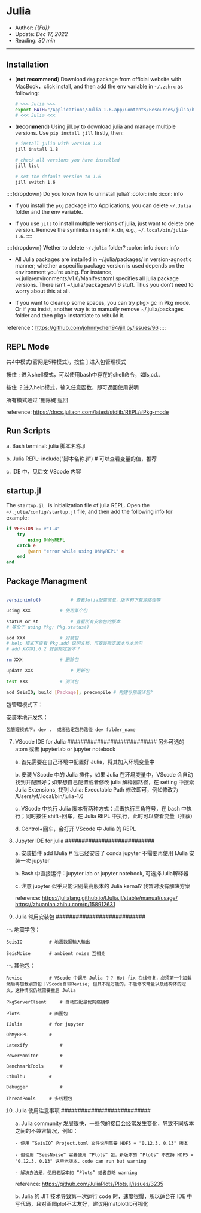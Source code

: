 # Julia

- Author: *{{Fu}}*
- Update: *Dec 17, 2022*
- Reading: *30 min*

---



## Installation

- (**not recommend**)  Download `dmg` package from official website with MacBook，click install, and then add the env variable in `~/.zshrc` as following:

    ```bash
    # >>> Julia >>>
    export PATH="/Applications/Julia-1.6.app/Contents/Resources/julia/bin/:$PATH"
    # <<< Julia <<<
    ```

- (**recommend**) Using [jill.py](https://github.com/johnnychen94/jill.py) to download julia and manage multiple versions. Use `pip install jill` firstly, then:

    ```bash
    # install julia with version 1.8
    jill install 1.8 		

    # check all versions you have installed
    jill list  			

    # set the default version to 1.6
    jill switch 1.6 		
    ```

::::{dropdown} Do you know how to uninstall julia?
:color: info
:icon: info

- If you install the `pkg` package into Applications, you can delete `~/.Julia` folder and the env variable.

- If you use `jill` to install multiple versions of julia, just want to delete one version.
Remove the symlinks in symlink_dir, e.g., `~/.local/bin/julia-1.6`.
::::


::::{dropdown} Wether to delete `~/.julia` folder?
:color: info
:icon: info

* All Julia packages are installed in ~/.julia/packages/ in version-agnostic manner; whether a specific package version is used depends on the environment you're using. For instance, ~/.julia/environments/v1.6/Manifest.toml specifies all julia package versions. There isn't ~/.julia/packages/v1.6 stuff. Thus you don't need to worry about this at all.

* If you want to cleanup some spaces, you can try pkg> gc in Pkg mode. Or if you insist, another way is to manually remove ~/.julia/packages folder and then pkg> instantiate to rebuild it.

reference：https://github.com/johnnychen94/jill.py/issues/96
::::



## REPL Mode



共4中模式(官网是5种模式)，按住 ] 进入包管理模式

按住 ; 进入shell模式，可以使用bash中存在的shell命令，如ls,cd..

按住 ？进入help模式，输入任意函数，即可返回使用说明

所有模式通过 ’删除键‘返回

reference: https://docs.juliacn.com/latest/stdlib/REPL/#Pkg-mode




## Run Scripts

	
a. Bash terminal: julia 脚本名称.jl   

b. Julia REPL: include("脚本名称.jl")   # 可以查看变量的值，推荐

c. IDE 中，见后文 VScode 内容




## startup.jl  
The `startup.jl ` is initialization file of julia REPL.
Open the `~/.julia/config/startup.jl` file, and then add the following info for example:

```julia
if VERSION >= v"1.4"
    try
        using OhMyREPL
    catch e
        @warn "error while using OhMyREPL" e
    end
end
```

## Package Managment

```bash

versioninfo() 			# 查看Julia配置信息，版本和下载源路径等

using XXX 			# 使用某个包

status or st			# 查看所有安装包的版本
# 等价于 using Pkg; Pkg.status()

add XXX 			# 安装包
# help 模式下查看 Pkg.add 说明文档，可安装指定版本与本地包
# add XXX@1.6.2 安装指定版本？

rm XXX 				# 删除包

update XXX  			# 更新包

test XXX 			# 测试包

add SeisIO; build [Package]; precompile # 构建与预编译包?

```
包管理模式下：



安装本地开发包：

	包管理模式下: dev .  或者给定包的路径 dev folder_name




7. VScode IDE for Julia
###########################
另外可选的 atom 或者 jupyterlab or jupyter notebook

	a. 首先需要在自己环境中配置好 Julia，将其加入环境变量中

	b. 安装 VScode 中的 Julia 插件，如果 Julia 在环境变量中，VScode 会自动找到并配置好；如果想自己配置或者修改 julia 解释器路径，在 setting 中搜索 Julia Extensions, 找到 Julia: Executable Path 修改即可，例如修改为 /Users/yf/.local/bin/julia-1.6

	c. VScode 中执行 Julia 脚本有两种方式：点击执行三角符号，在 bash 中执行；同时按住 shift+回车，在 Julia REPL 中执行，此时可以查看变量（推荐）

	d. Control+回车，会打开 VScode 中 Julia 的 REPL






8. Jupyter IDE for julia
###########################

	a. 安装插件 add IJulia 	# 我已经安装了 conda jupyter 不需要再使用 IJulia 安装一次 jupyter 
	
	b. Bash 中直接运行：jupyter lab or jupyter notebook, 可选择Julia解释器

	c. 注意 jupyter 似乎只能识别最高版本的 Julia kernal? 我暂时没有解决方案

	reference: https://julialang.github.io/IJulia.jl/stable/manual/usage/
		   https://zhuanlan.zhihu.com/p/158912631




9. Julia 常用安装包
###########################

--. 地震学包：
	
	SeisIO			# 地震数据输入输出

	SeisNoise 		# ambient noise 互相关

	


--. 其他包：

	Revise			# VScode 中调用 Julia ？？ Hot-fix 在线修复，必须第一个加载然后再加载别的包；VScode自带Revise; 但其不是万能的，不能修改常量以及结构体的定义，这种情况仍然需要重启 Julia 
	
	PkgServerClient  	# 自动匹配最优网络镜像

	Plots 			# 画图包

	IJulia 			# for jupyter

	OhMyREPL 		#

	Latexify			#

	PowerMonitor		#

	BenchmarkTools 		#

	Cthulhu			# 

	Debugger			#

	ThreadPools		# 多线程包






10. Julia 使用注意事项
###########################

	a. Julia community 发展很快，一些包的接口会经常发生变化，导致不同版本之间的不兼容情况，例如：
		
		- 使用 “SeisIO” Project.toml 文件说明需要 HDF5 = "0.12.3, 0.13" 版本

		- 但使用 “SeisNoise” 需要使用 “Plots” 包，新版本的 “Plots” 不支持 HDF5 = "0.12.3, 0.13" 这些老版本，code can run but warning

		- 解决办法是，使用老版本的 “Plots” 或者忽略 warning

	reference: https://github.com/JuliaPlots/Plots.jl/issues/3235


	b. Julia 的 JIT 技术导致第一次运行 code 时，速度很慢，所以适合在 IDE 中写代码，且对画图plot不太友好，建议用matplotlib可视化









